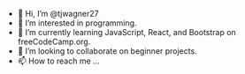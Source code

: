 - 👋 Hi, I’m @tjwagner27
- 👀 I’m interested in programming.
- 🌱 I’m currently learning JavaScript, React, and Bootstrap on freeCodeCamp.org.
- 💞️ I’m looking to collaborate on beginner projects.
- 📫 How to reach me ...

<!---
tjwagner27/tjwagner27 is a ✨ special ✨ repository because its `README.md` (this file) appears on your GitHub profile.
You can click the Preview link to take a look at your changes.
--->
